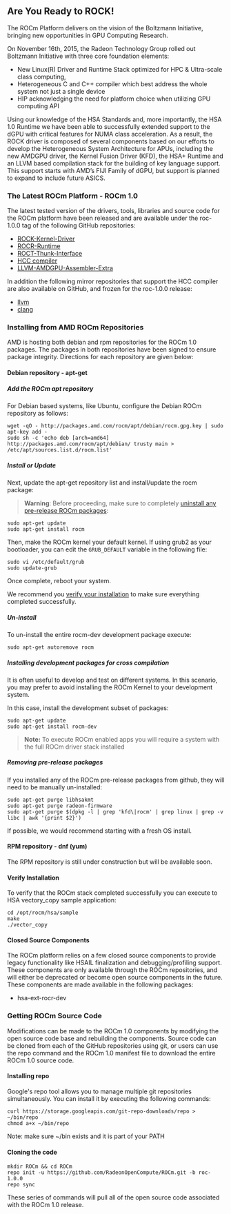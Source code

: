 ## Are You Ready to ROCK!
The ROCm Platform delivers on the vision of the  Boltzmann Initiative, bringing
new opportunities in GPU Computing Research.

On November 16th, 2015, the Radeon Technology Group rolled out Boltzmann
Initiative with three core foundation elements:

* New Linux(R) Driver and Runtime Stack optimized for HPC & Ultra-scale class
  computing,
* Heterogeneous C and C++ compiler which best address the whole system not just
  a single device
* HIP acknowledging the need for platform choice when utilizing GPU computing
  API

Using our knowledge of the HSA Standards and, more importantly, the HSA 1.0
Runtime we have been able to successfully extended support to the dGPU with
critical features for NUMA class acceleration. As a result, the ROCK driver is
composed of several components based on our efforts to develop the
Heterogeneous System Architecture for APUs, including the new AMDGPU driver,
the Kernel Fusion Driver (KFD), the HSA+ Runtime and an LLVM based compilation
stack for the building of key language support. This support starts with AMD’s
FIJI Family of dGPU, but support is planned to expand to include future ASICS.

### The Latest ROCm Platform - ROCm 1.0
The latest tested version of the drivers, tools, libraries and source code for
the ROCm platform have been released and are available under the roc-1.0.0 tag
of the following GitHub repositories:

* [ROCK-Kernel-Driver](https://github.com/RadeonOpenCompute/ROCK-Kernel-Driver/tree/dev)
* [ROCR-Runtime](https://github.com/RadeonOpenCompute/ROCR-Runtime/tree/dev)
* [ROCT-Thunk-Interface](https://github.com/RadeonOpenCompute/ROCT-Thunk-Interface/tree/dev)
* [HCC compiler](https://github.com/RadeonOpenCompute/hcc/tree/roc-1.0.x)
* [LLVM-AMDGPU-Assembler-Extra](https://github.com/RadeonOpenCompute/LLVM-AMDGPU-Assembler-Extra/tree/master)

In addition the following mirror repositories that support the HCC compiler are
also available on GitHub, and frozen for the roc-1.0.0 release:

* [llvm](https://github.com/RadeonOpenCompute/llvm/tree/roc-1.0)
* [clang](https://github.com/RadeonOpenCompute/clang/tree/roc-1.0)

### Installing from AMD ROCm Repositories
AMD is hosting both debian and rpm repositories for the ROCm 1.0 packages. The
packages in both repositories have been signed to ensure package integrity.
Directions for each repository are given below:

#### Debian repository - apt-get

##### Add the ROCm apt repository
For Debian based systems, like Ubuntu, configure the Debian ROCm repository as
follows:

```shell
wget -qO - http://packages.amd.com/rocm/apt/debian/rocm.gpg.key | sudo apt-key add -
sudo sh -c 'echo deb [arch=amd64] http://packages.amd.com/rocm/apt/debian/ trusty main > /etc/apt/sources.list.d/rocm.list'
```

##### Install or Update
Next, update the apt-get repository list and install/update the rocm package:

>**Warning**: Before proceeding, make sure to completely
>[uninstall any pre-release ROCm packages](https://github.com/RadeonOpenCompute/ROCm#removing-pre-release-packages):

```shell
sudo apt-get update
sudo apt-get install rocm
```
Then, make the ROCm kernel your default kernel. If using grub2 as your
bootloader, you can edit the `GRUB_DEFAULT` variable in the following file:

```shell
sudo vi /etc/default/grub
sudo update-grub
```

Once complete, reboot your system.

We recommend you [verify your installation](https://github.com/RadeonOpenCompute/ROCm#verify-installation) to make sure everything completed successfully.

##### Un-install
To un-install the entire rocm-dev development package execute:

```shell
sudo apt-get autoremove rocm
```

##### Installing development packages for cross compilation
It is often useful to develop and test on different systems. In this scenario,
you may prefer to avoid installing the ROCm Kernel to your development system.

In this case, install the development subset of packages:

```shell
sudo apt-get update
sudo apt-get install rocm-dev
```

>**Note:** To execute ROCm enabled apps you will require a system with the full
>ROCm driver stack installed

##### Removing pre-release packages
If you installed any of the ROCm pre-release packages from github, they will
need to be manually un-installed:

```shell
sudo apt-get purge libhsakmt
sudo apt-get purge radeon-firmware
sudo apt-get purge $(dpkg -l | grep 'kfd\|rocm' | grep linux | grep -v libc | awk '{print $2}')
```

If possible, we would recommend starting with a fresh OS install.

#### RPM repository - dnf (yum)

The RPM repository is still under construction but will be available soon.

#### Verify Installation

To verify that the ROCm stack completed successfully you can execute to HSA
vectory\_copy sample application:

```shell
cd /opt/rocm/hsa/sample
make
./vector_copy
```

#### Closed Source Components
The ROCm platform relies on a few closed source components to provide legacy
functionality like HSAIL finalization and debugging/profiling support. These
components are only available through the ROCm repositories, and will either be
deprecated or become open source components in the future. These components are
made available in the following packages:

*  hsa-ext-rocr-dev

### Getting ROCm Source Code
Modifications can be made to the ROCm 1.0 components by modifying the open
source code base and rebuilding the components. Source code can be cloned from
each of the GitHub repositories using git, or users can use the repo command
and the ROCm 1.0 manifest file to download the entire ROCm 1.0 source code.

#### Installing repo
Google's repo tool allows you to manage multiple git repositories
simultaneously. You can install it by executing the following commands:

```shell
curl https://storage.googleapis.com/git-repo-downloads/repo > ~/bin/repo
chmod a+x ~/bin/repo
```
Note: make sure ~/bin exists and it is part of your PATH

#### Cloning the code
```shell
mkdir ROCm && cd ROCm
repo init -u https://github.com/RadeonOpenCompute/ROCm.git -b roc-1.0.0
repo sync
```

These series of commands will pull all of the open source code associated with
the ROCm 1.0 release.
